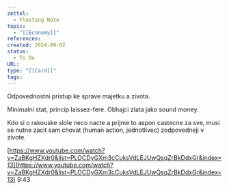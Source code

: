 ```yaml
---
zettel:
  - Fleeting Note
topic:
  - "[[Economy]]"
references: 
created: 2024-09-02
status:
  - To Do
URL: 
type: "[[Card]]"
tags:
---
```

Odpovednostni pristup ke sprave majetku a zivota.

Minimalni stat, princip laissez-fere. Obhajci zlata jako sound money.

Kdo si o rakouske slole neco nacte a prijme to aspon castecne za sve, musi se nutne zacit sam chovat (human action, jednotlivec) zodpovedneji v zivote.

[https://www.youtube.com/watch?v=ZaBKgHZXdr0&list=PLOCDyGXm3cCuksVdLEJUwQsqZrBkDdxGr&index=13](https://www.youtube.com/watch?v=ZaBKgHZXdr0&list=PLOCDyGXm3cCuksVdLEJUwQsqZrBkDdxGr&index=13) 9:43
